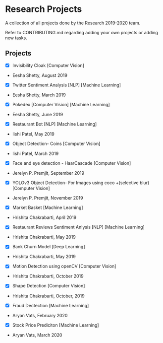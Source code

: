 # Research Projects
A collection of all projects done by the Research 2019-2020 team.

Refer to CONTRIBUTING.md regarding adding your own projects or adding new tasks. 

## Projects

- [x] Invisibility Cloak [Computer Vision]
- Eesha Shetty, August 2019

- [x]  Twitter Sentiment Analysis [NLP] [Machine Learning]
- Eesha Shetty, March 2019

- [x]  Pokedex [Computer Vision] [Machine Learning]
- Eesha Shetty, June 2019

- [x] Restaurant Bot [NLP] [Machine Learning]
- Iishi Patel, May 2019

- [x] Object Detection- Coins [Computer Vision]
- Iishi Patel, March 2019 

- [x] Face and eye detection - HaarCascade [Computer Vision]
- Jerelyn P. Premjit, September 2019

- [x] YOLOv3 Object Detection- For Images using coco +(selective blur) [Computer Vision]
- Jerelyn P. Premjit, November 2019 

- [x] Market Basket [Machine Learning]
- Hrishita Chakrabarti, April 2019

- [x] Restaurant Reviews Sentiment Anlysis [NLP] [Machine Learning]
- Hrishita Chakrabarti, May 2019

- [x] Bank Churn Model [Deep Learning]
- Hrishita Chakrabarti, May 2019

- [x] Motion Detection using openCV [Computer Vision]
- Hrishita Chakrabarti, October 2019

- [x] Shape Detection [Computer Vision]
- Hrishita Chakrabarti, October, 2019

- [x] Fraud Dectection [Machine Learning]
- Aryan Vats, February 2020

- [x] Stock Price Prediciton [Machine Learning]
- Aryan Vats, March 2020

